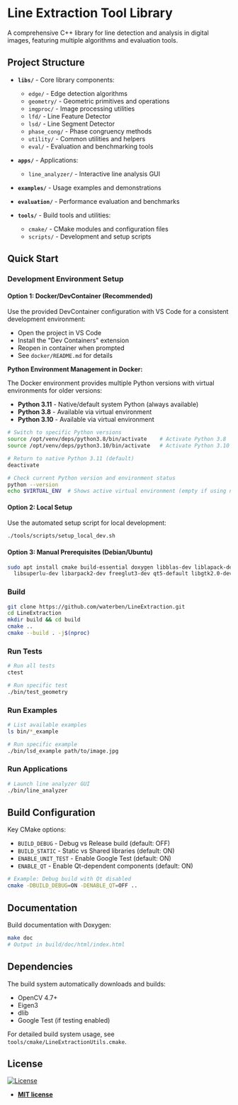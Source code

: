 # Line Extraction Tool Library

A comprehensive C++ library for line detection and analysis in digital images, featuring multiple algorithms and evaluation tools.

## Project Structure

- **`libs/`** - Core library components:
  - `edge/` - Edge detection algorithms
  - `geometry/` - Geometric primitives and operations
  - `imgproc/` - Image processing utilities
  - `lfd/` - Line Feature Detector
  - `lsd/` - Line Segment Detector
  - `phase_cong/` - Phase congruency methods
  - `utility/` - Common utilities and helpers
  - `eval/` - Evaluation and benchmarking tools

- **`apps/`** - Applications:
  - `line_analyzer/` - Interactive line analysis GUI

- **`examples/`** - Usage examples and demonstrations
- **`evaluation/`** - Performance evaluation and benchmarks
- **`tools/`** - Build tools and utilities:
  - `cmake/` - CMake modules and configuration files
  - `scripts/` - Development and setup scripts

## Quick Start

### Development Environment Setup

#### Option 1: Docker/DevContainer (Recommended)

Use the provided DevContainer configuration with VS Code for a consistent development environment:

- Open the project in VS Code
- Install the "Dev Containers" extension
- Reopen in container when prompted
- See `docker/README.md` for details

**Python Environment Management in Docker:**

The Docker environment provides multiple Python versions with virtual environments for older versions:

- **Python 3.11** - Native/default system Python (always available)
- **Python 3.8** - Available via virtual environment
- **Python 3.10** - Available via virtual environment

```bash
# Switch to specific Python versions
source /opt/venv/deps/python3.8/bin/activate    # Activate Python 3.8
source /opt/venv/deps/python3.10/bin/activate   # Activate Python 3.10

# Return to native Python 3.11 (default)
deactivate

# Check current Python version and environment status
python --version
echo $VIRTUAL_ENV  # Shows active virtual environment (empty if using native Python)
```

#### Option 2: Local Setup

Use the automated setup script for local development:

```bash
./tools/scripts/setup_local_dev.sh
```

#### Option 3: Manual Prerequisites (Debian/Ubuntu)

```bash
sudo apt install cmake build-essential doxygen libblas-dev liblapack-dev \
  libsuperlu-dev libarpack2-dev freeglut3-dev qt5-default libgtk2.0-dev libeigen3-dev
```

### Build

```bash
git clone https://github.com/waterben/LineExtraction.git
cd LineExtraction
mkdir build && cd build
cmake ..
cmake --build . -j$(nproc)
```

### Run Tests

```bash
# Run all tests
ctest

# Run specific test
./bin/test_geometry
```

### Run Examples

```bash
# List available examples
ls bin/*_example

# Run specific example
./bin/lsd_example path/to/image.jpg
```

### Run Applications

```bash
# Launch line analyzer GUI
./bin/line_analyzer
```

## Build Configuration

Key CMake options:

- `BUILD_DEBUG` - Debug vs Release build (default: OFF)
- `BUILD_STATIC` - Static vs Shared libraries (default: ON)
- `ENABLE_UNIT_TEST` - Enable Google Test (default: ON)
- `ENABLE_QT` - Enable Qt-dependent components (default: ON)

```bash
# Example: Debug build with Qt disabled
cmake -DBUILD_DEBUG=ON -DENABLE_QT=OFF ..
```

## Documentation

Build documentation with Doxygen:

```bash
make doc
# Output in build/doc/html/index.html
```

## Dependencies

The build system automatically downloads and builds:

- OpenCV 4.7+
- Eigen3
- dlib
- Google Test (if testing enabled)

For detailed build system usage, see `tools/cmake/LineExtractionUtils.cmake`.

## License

[![License](http://img.shields.io/:license-mit-blue.svg?style=flat-square)](http://badges.mit-license.org)

- **[MIT license](http://opensource.org/licenses/mit-license.php)**
